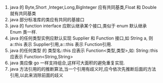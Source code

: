 1. java 的 Byte,Short ,Integer,Long,BigInteger 应有共同基类,Float 和 Double 就有共同基类
2. java 部分标准库的类应有共同的基接口
3. java 的 function interface 应默认继承某个接口,类似于 enum 默认继承 Enum 类一样.
4. java 的任何类型实例应默认实现 Supplier 和 Function 接口,如 String a, 则 a::this 表示 Supplier引用,a:::this 表示
   Function引用.
5. java 的任何类型 的 类型名::this 应表示 Function<类型,类型>,如: String::this 应表示 Function<String,String>
6. java 类应像 go 一样支持组合,这样可大面积的避免重复实现.
7. java 方法引用的的推断算法,当一个引用有歧义时,应今依次先推断后面的方法引用,以此来消除前面的歧义
